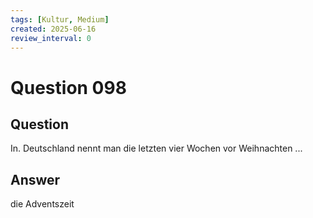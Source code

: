 ```yaml
---
tags: [Kultur, Medium]
created: 2025-06-16
review_interval: 0
---
```


# Question 098

## Question

In. Deutschland nennt man die letzten vier Wochen vor Weihnachten ...

## Answer

die Adventszeit
